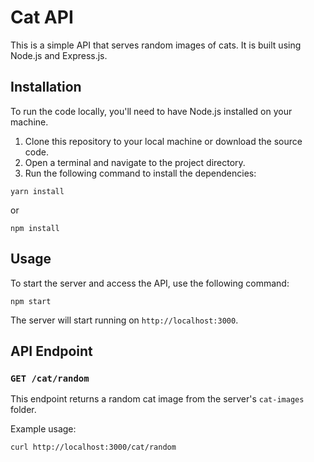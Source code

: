 # Cat API

This is a simple API that serves random images of cats. It is built using Node.js and Express.js.

## Installation

To run the code locally, you'll need to have Node.js installed on your machine.

1. Clone this repository to your local machine or download the source code.
2. Open a terminal and navigate to the project directory.
3. Run the following command to install the dependencies:

```shell
yarn install
```

or

```shell
npm install
```

## Usage

To start the server and access the API, use the following command:

```shell
npm start
```

The server will start running on `http://localhost:3000`.

## API Endpoint

### `GET /cat/random`

This endpoint returns a random cat image from the server's `cat-images` folder.

Example usage:

```shell
curl http://localhost:3000/cat/random
```
